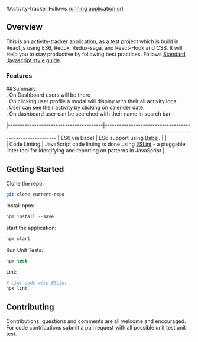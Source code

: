 #Activity-tracker
Follows [running application url](https://activity-app123.herokuapp.com/).

## Overview

This is an activity-tracker application, as a test project which is build in React.js using ES6, Redux, Redux-saga, and React-Hook and CSS. It will Help you to stay productive by following best practices. Follows [Standard Javascript style guide](https://github.com/eslint/eslint).

### Features
                                
##Summary:  <br />                                                                                                                                                                    . On Dashboard users will be there <br />
     . On clicking user profile a modal will display with their all activity logs. <br />
     . User can see their activity by clicking on calender date. <br />
     . On dashboard user can be searched with their name in search bar <br />
                                                                                                    
|----------------------------------------|---------------------------------------------------------------------------------------------------------------------------------------
| ES6 via Babel                   | ES6 support using [Babel](https://babeljs.io/).  | | <br />
| Code Linting               | JavaScript code linting is done using [ESLint](http://eslint.org) - a pluggable linter tool for identifying and reporting on patterns in JavaScript.|                                                                                        

## Getting Started

Clone the repo:
```sh
git clone current-repo
```

Install npm:
```js
npm install --save
```

start the application:
```s
npm start
```

Run Unit Tests:
```s
npm test
```

Lint:
```sh
# Lint code with ESLint
npx lint
```

## Contributing

Contributions, questions and comments are all welcome and encouraged. For code contributions submit a pull request with all possible unit test unit test.


